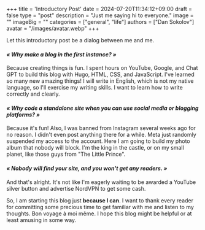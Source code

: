 +++
title = 'Introductory Post'
date = 2024-07-20T11:34:12+09:00
draft = false
type = "post"
description = "Just me saying hi to everyone."
image = ""
imageBig = ""
categories = ["general", "life"]
authors = ["Dan Sokolov"]
avatar = "/images/avatar.webp"
+++

Let this introductory post be a dialog between me and me.

#### *« Why make a blog in the first instance? »*
Because creating things is fun. 
I spent hours on YouTube, Google, and Chat GPT to build this blog with Hugo, HTML, CSS, and JavaScript. I've learned so many new amazing things!
I will write in English, which is not my native language, so I'll exercise my writing skills. I want to learn how to write correctly and clearly.

#### *« Why code a standalone site when you can use social media or blogging platforms? »*
Because it's fun! Also, I was banned from Instagram several weeks ago for no reason. I didn't even post anything there for a while. Meta just randomly suspended my access to the account. Here I am going to build my photo album that nobody will block. I'm the king in the castle, or on my small planet, like those guys from "The Little Prince".

#### *« Nobody will find your site, and you won't get any readers. »*
And that's alright. It's not like I'm eagerly waiting to be awarded a YouTube silver button and advertise NordVPN to get some cash.

So, I am starting this blog just **because I can**. I want to thank every reader for committing some precious time to get familiar with me and listen to my thoughts. Bon voyage à moi même. I hope this blog might be helpful or at least amusing in some way.
